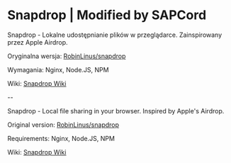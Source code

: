 # Snapdrop | Modified by SAPCord

Snapdrop - Lokalne udostępnianie plików w przeglądarce. Zainspirowany przez Apple Airdrop.

Oryginalna wersja: [RobinLinus/snapdrop](https://github.com/RobinLinus/snapdrop)

Wymagania: Nginx, Node.JS, NPM

Wiki: [Snapdrop Wiki](https://github.com/sapcord/snapdrop/wiki)

--

Snapdrop - Local file sharing in your browser. Inspired by Apple's Airdrop.

Original version: [RobinLinus/snapdrop](https://github.com/RobinLinus/snapdrop)

Requirements: Nginx, Node.JS, NPM

Wiki: [Snapdrop Wiki](https://github.com/sapcord/snapdrop/wiki)

